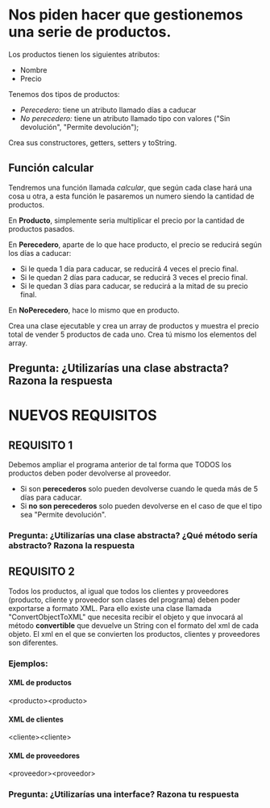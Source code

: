 
# Nos piden hacer que gestionemos una serie de productos.

Los productos tienen los siguientes atributos:

- Nombre
- Precio

Tenemos dos tipos de productos:

- *Perecedero:* tiene un atributo llamado días a caducar
- *No perecedero:* tiene un atributo llamado tipo con valores ("Sin devolución", "Permite devolución");

Crea sus constructores, getters, setters y toString.

## Función calcular
Tendremos una función llamada *calcular*, que según cada clase hará una cosa u otra, a esta función le pasaremos un numero siendo la cantidad de productos.

En **Producto**, simplemente seria multiplicar el precio por la cantidad de productos pasados.

En **Perecedero**, aparte de lo que hace producto, el precio se reducirá según los días a caducar:

- Si le queda 1 día para caducar, se reducirá 4 veces el precio final.
- Si le quedan 2 días para caducar, se reducirá 3 veces el precio final.
- Si le quedan 3 días para caducar, se reducirá a la mitad de su precio final.

En **NoPerecedero**, hace lo mismo que en producto.

Crea una clase ejecutable y crea un array de productos y muestra el precio total de vender 5  productos de cada uno. Crea tú mismo los elementos del array.

## Pregunta: ¿Utilizarías una clase abstracta? Razona la respuesta

# NUEVOS REQUISITOS

## REQUISITO 1
Debemos ampliar el programa anterior de tal forma que TODOS los productos deben poder devolverse al proveedor.

- Si son **perecederos** solo pueden devolverse cuando le queda más de 5 días para caducar.
- Si **no son perecederos** solo pueden devolverse en el caso de que el tipo sea "Permite devolución".

### Pregunta: ¿Utilizarías una clase abstracta? ¿Qué método sería abstracto? Razona la respuesta

## REQUISITO 2
Todos los productos, al igual que todos los clientes y proveedores (producto, cliente y proveedor son clases del programa) deben poder exportarse a formato XML.
Para ello existe una clase llamada "ConvertObjectToXML" que necesita recibir el objeto y que invocará al método **convertible** que devuelve un String con el formato del xml de cada objeto.
El xml en el que se convierten los productos, clientes y proveedores son diferentes.

### Ejemplos:

#### XML de productos

&lt;producto&gt;&lt;producto&gt;
  
#### XML de clientes
&lt;cliente&gt;&lt;cliente&gt;
  
#### XML de proveedores
&lt;proveedor&gt;&lt;proveedor&gt;

### Pregunta: ¿Utilizarías una interface? Razona tu respuesta

